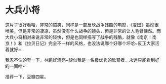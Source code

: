 # 大兵小将

这片子很好看哈，非常的搞笑，同样是一部反映战争残酷的电影，《麦田》虽然很唯美，但是非常的凄凉，虽然没有什么战争的镜头，但是非常的让人毛骨悚然。而大兵小将相对来说非常的轻快，但是也同样描写了战争的残酷，就像《南京！南京！》和《拉贝日记》完全不一样的风格，也没法说哪个好哪个坏哈~反正大家活着就好~

我忍不住的夸一下，林鹏好漂亮~貌似我是一名极优秀的欣赏者，永远只能看到好的一面哈~

推荐一下，豆瓣四星。
